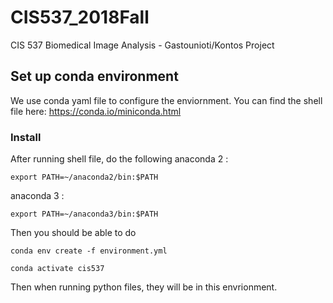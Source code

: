 # CIS537_2018Fall
CIS 537 Biomedical Image Analysis - Gastounioti/Kontos Project

## Set up conda environment 
We use conda yaml file to configure the enviornment. You can find
the shell file here: https://conda.io/miniconda.html

### Install
After running shell file, do the following
anaconda 2 :
```
export PATH=~/anaconda2/bin:$PATH
```
anaconda 3 :
```
export PATH=~/anaconda3/bin:$PATH
```
Then you should be able to do 
```
conda env create -f environment.yml
```
```
conda activate cis537
```
Then when running python files, they will be in this envrionment.